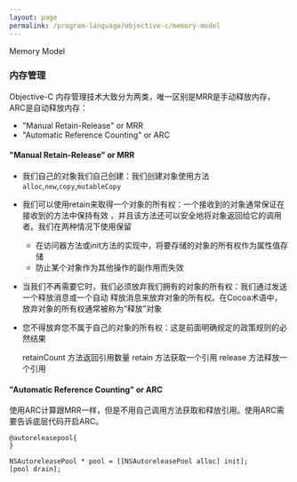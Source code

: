 ```yaml
---
layout: page
permalink: /program-language/objective-c/memory-model
---
```


Memory Model

### 内存管理
Objective-C 内存管理技术大致分为两类，唯一区别是MRR是手动释放内存，ARC是自动释放内存：

* "Manual Retain-Release" or MRR
* "Automatic Reference Counting" or ARC

#### "Manual Retain-Release" or MRR
* 我们自己的对象我们自己创建：我们创建对象使用方法`alloc`,`new`,`copy`,`mutableCopy`
* 我们可以使用retain来取得一个对象的所有权：一个接收到的对象通常保证在接收到的方法中保持有效
	，并且该方法还可以安全地将对象返回给它的调用者。我们在两种情况下使用保留
	- 在访问器方法或init方法的实现中，将要存储的对象的所有权作为属性值存储
	- 防止某个对象作为其他操作的副作用而失效
* 当我们不再需要它时，我们必须放弃我们拥有的对象的所有权：我们通过发送一个释放消息或一个自动
	释放消息来放弃对象的所有权。在Cocoa术语中，放弃对象的所有权通常被称为“释放”对象
* 您不得放弃您不属于自己的对象的所有权：这是前面明确规定的政策规则的必然结果

	retainCount 方法返回引用数量
	retain 方法获取一个引用
	release 方法释放一个引用

#### "Automatic Reference Counting" or ARC
使用ARC计算跟MRR一样，但是不用自己调用方法获取和释放引用。使用ARC需要告诉底层代码开启ARC。

	@autoreleasepool{
	}

	NSAutoreleasePool * pool = [[NSAutoreleasePool alloc] init];
	[pool drain];

